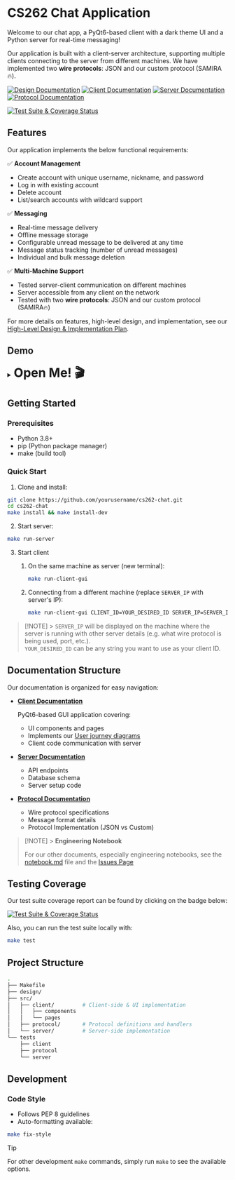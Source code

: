 # CS262 Chat Application

Welcome to our chat app, a PyQt6-based client with a dark theme UI and a Python server for real-time messaging!

Our application is built with a client-server architecture, supporting multiple clients connecting to the server from different machines. We have implemented two **wire protocols**: JSON and our custom protocol (SAMIRA🔥).

[![Design Documentation](https://img.shields.io/badge/Design-Documentation-blue)](/design/DESIGN_DOC.md) [![Client Documentation](https://img.shields.io/badge/Client-Documentation-blue)](src/client/README.md) [![Server Documentation](https://img.shields.io/badge/Server-Documentation-blue)](src/server/README.md) [![Protocol Documentation](https://img.shields.io/badge/Protocol-Documentation-blue)](src/protocol/README.md)

[![Test Suite & Coverage Status](https://github.com/mirabor/cs262-chat/actions/workflows/test.yml/badge.svg)](https://github.com/mirabor/cs262-chat/actions/workflows/test.yml)

## Features

Our application implements the below functional requirements:

✅ **Account Management**

- Create account with unique username, nickname, and password
- Log in with existing account
- Delete account
- List/search accounts with wildcard support

✅ **Messaging**

- Real-time message delivery
- Offline message storage
- Configurable unread message to be delivered at any time
- Message status tracking (number of unread messages)
- Individual and bulk message deletion

✅ **Multi-Machine Support**

- Tested server-client communication on different machines
- Server accessible from any client on the network
- Tested with two **wire protocols**: JSON and our custom protocol (SAMIRA🔥)

For more details on features, high-level design, and implementation, see our [High-Level Design & Implementation Plan](/design/DESIGN_DOC.md).

## Demo
<!-- TODO: [View Demo GIFs showing multi-machine usage](#demo-gifs) -->
<details>
  <summary><strong><span style="font-size: 2em;"> Open Me! 🎬 </span></strong></summary>
   
https://github.com/user-attachments/assets/23159f82-a360-44ae-9f69-68630fd223f8

https://github.com/user-attachments/assets/79279374-0d96-4468-a49f-0a8b925eca22

https://github.com/user-attachments/assets/90902194-2182-40e5-b5b0-f3dc60822fd2

https://github.com/user-attachments/assets/4c007c8a-32b3-4ade-a0ac-e5670e87555d

https://github.com/user-attachments/assets/b0ac3eb2-e144-4800-b412-a0a5f059d8a0

https://github.com/user-attachments/assets/cce96add-d02c-4c67-b1b2-f980f0db6108

</details>

## Getting Started

### Prerequisites

- Python 3.8+
- pip (Python package manager)
- make (build tool)

### Quick Start

1. Clone and install:

```bash
git clone https://github.com/yourusername/cs262-chat.git
cd cs262-chat
make install && make install-dev
```

2. Start server:

```bash
make run-server
```

3. Start client

   1. On the same machine as server (new terminal):

      ```bash
      make run-client-gui
      ```

   2. Connecting from a different machine (replace `SERVER_IP` with server's IP):

      ```bash
      make run-client-gui CLIENT_ID=YOUR_DESIRED_ID SERVER_IP=SERVER_IP
      ```

> [!NOTE] > `SERVER_IP` will be displayed on the machine where the server is running with other server details (e.g. what wire protocol is being used, port, etc.).  
> `YOUR_DESIRED_ID` can be any string you want to use as your client ID.

## Documentation Structure

Our documentation is organized for easy navigation:

- **[Client Documentation](src/client/README.md)**

  PyQt6-based GUI application covering:

  - UI components and pages
  - Implements our [User journey diagrams](/design/user_journey_ui.drawio.png)
  - Client code communication with server

- **[Server Documentation](src/server/README.md)**

  - API endpoints
  - Database schema
  - Server setup code

- **[Protocol Documentation](src/protocol/README.md)**
  - Wire protocol specifications
  - Message format details
  - Protocol Implementation (JSON vs Custom)

> [!NOTE] > **Engineering Notebook**
>
> For our other documents, especially engineering notebooks, see the [notebook.md](./design/notebook.md) file and the [Issues Page](https://github.com/mirabor/cs262-chat/issues?q=is%3Aissue%20state%3Aclosed)

## Testing Coverage

Our test suite coverage report can be found by clicking on the badge below:

[![Test Suite & Coverage Status](https://github.com/mirabor/cs262-chat/actions/workflows/test.yml/badge.svg)](https://github.com/mirabor/cs262-chat/actions/workflows/test.yml)

Also, you can run the test suite locally with:

```bash
make test
```

## Project Structure

```bash
.
├── Makefile
├── design/
├── src/
│   ├── client/         # Client-side & UI implementation
│   │   ├── components
│   │   └── pages
│   ├── protocol/       # Protocol definitions and handlers
│   └── server/         # Server-side implementation
└── tests
    ├── client
    ├── protocol
    └── server
```

## Development

### Code Style

- Follows PEP 8 guidelines
- Auto-formatting available:

```bash
make fix-style
```

> [!TIP]
> For other development `make` commands, simply run `make` to see the available options.
